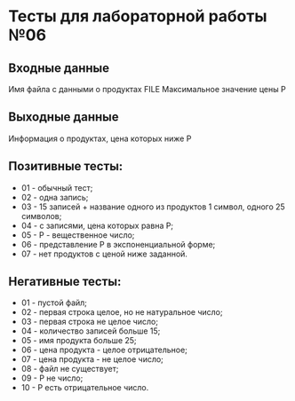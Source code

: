 # Тесты для лабораторной работы №06

## Входные данные
Имя файла с данными о продуктах FILE
Максимальное значение цены P

## Выходные данные
Информация о продуктах, цена которых ниже P

## Позитивные тесты:
- 01 - обычный тест;
- 02 - одна запись;
- 03 - 15 записей + название одного из продуктов 1 символ, одного 25 символов;
- 04 - c записями, цена которых равна P;
- 05 - P - вещественное число;
- 06 - представление P в экспоненциальной форме;
- 07 - нет продуктов с ценой ниже заданной.

## Негативные тесты:
- 01 - пустой файл;
- 02 - первая строка целое, но не натуральное число;
- 03 - первая строка не целое число;
- 04 - количество записей больше 15;
- 05 - имя продукта больше 25;
- 06 - цена продукта - целое отрицательное;
- 07 - цена продукта - не целое число;
- 08 - файл не существует;
- 09 - P не число;
- 10 - P есть отрицательное число.
